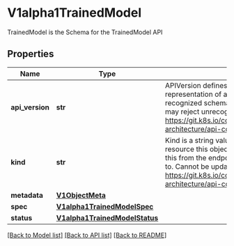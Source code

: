 # V1alpha1TrainedModel

TrainedModel is the Schema for the TrainedModel API
## Properties
Name | Type | Description | Notes
------------ | ------------- | ------------- | -------------
**api_version** | **str** | APIVersion defines the versioned schema of this representation of an object. Servers should convert recognized schemas to the latest internal value, and may reject unrecognized values. More info: https://git.k8s.io/community/contributors/devel/sig-architecture/api-conventions.md#resources | [optional]
**kind** | **str** | Kind is a string value representing the REST resource this object represents. Servers may infer this from the endpoint the client submits requests to. Cannot be updated. In CamelCase. More info: https://git.k8s.io/community/contributors/devel/sig-architecture/api-conventions.md#types-kinds | [optional]
**metadata** | [**V1ObjectMeta**](https://github.com/kubernetes-client/python/blob/master/kubernetes/docs/V1ObjectMeta.md) |  | [optional]
**spec** | [**V1alpha1TrainedModelSpec**](V1alpha1TrainedModelSpec.md) |  | [optional]
**status** | [**V1alpha1TrainedModelStatus**](V1alpha1TrainedModelStatus.md) |  | [optional]

[[Back to Model list]](../README.md#documentation-for-models) [[Back to API list]](../README.md#documentation-for-api-endpoints) [[Back to README]](../README.md)


